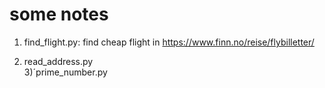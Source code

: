 # some notes
1) find_flight.py: find cheap flight in https://www.finn.no/reise/flybilletter/
 
2) read_address.py 	
3)´prime_number.py 	
